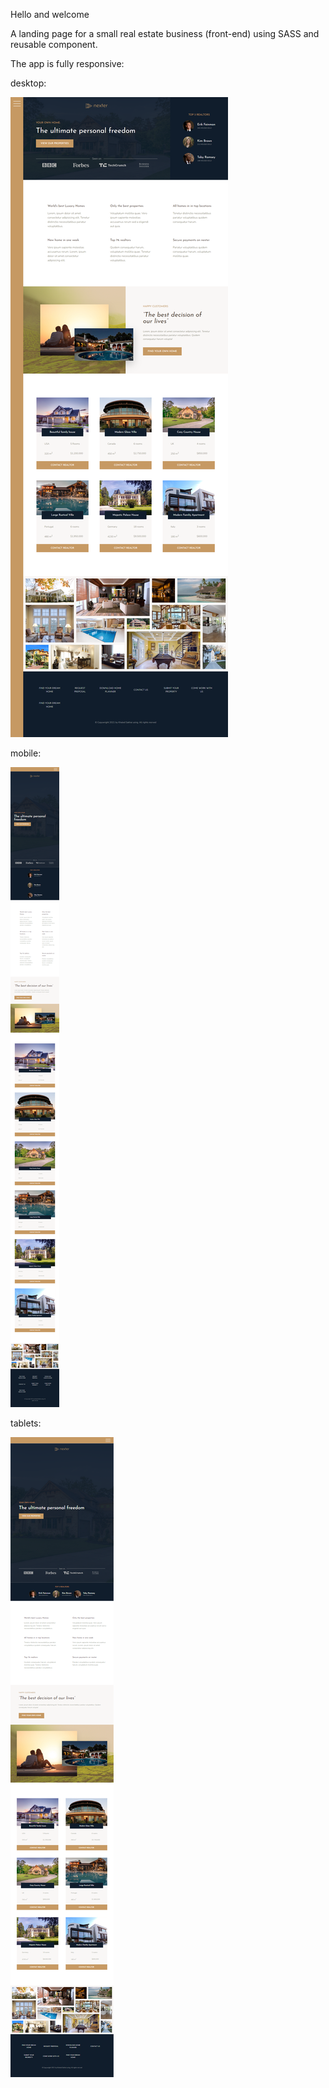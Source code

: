 Hello and welcome 

A landing page for a small real estate business (front-end) using SASS and reusable component.


The app is fully responsive:

desktop:

![Screenshot](desk.png)

mobile:

![Screenshot](mobile.png)

tablets:

![Screenshot](tablets.png)